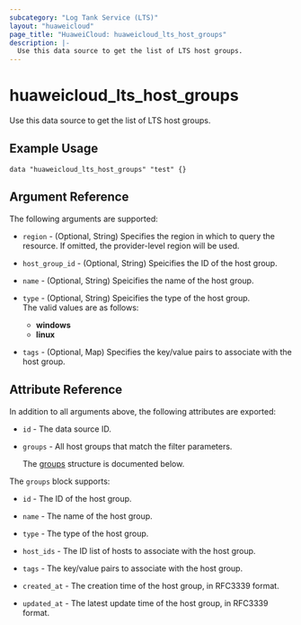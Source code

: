 ```yaml
---
subcategory: "Log Tank Service (LTS)"
layout: "huaweicloud"
page_title: "HuaweiCloud: huaweicloud_lts_host_groups"
description: |-
  Use this data source to get the list of LTS host groups.
---
```


# huaweicloud_lts_host_groups

Use this data source to get the list of LTS host groups.

## Example Usage

```hcl
data "huaweicloud_lts_host_groups" "test" {}
```

## Argument Reference

The following arguments are supported:

* `region` - (Optional, String) Specifies the region in which to query the resource.
  If omitted, the provider-level region will be used.

* `host_group_id` - (Optional, String) Speicifies the ID of the host group.

* `name` - (Optional, String) Speicifies the name of the host group.

* `type` - (Optional, String) Speicifies the type of the host group.  
  The valid values are as follows:
  + **windows**
  + **linux**

* `tags` - (Optional, Map) Specifies the key/value pairs to associate with the host group.

## Attribute Reference

In addition to all arguments above, the following attributes are exported:

* `id` - The data source ID.

* `groups` - All host groups that match the filter parameters.

  The [groups](#groups_struct) structure is documented below.

<a name="groups_struct"></a>
The `groups` block supports:

* `id` - The ID of the host group.

* `name` - The name of the host group.

* `type` - The type of the host group.

* `host_ids` - The ID list of hosts to associate with the host group.

* `tags` - The key/value pairs to associate with the host group.

* `created_at` - The creation time of the host group, in RFC3339 format.

* `updated_at` - The latest update time of the host group, in RFC3339 format.
